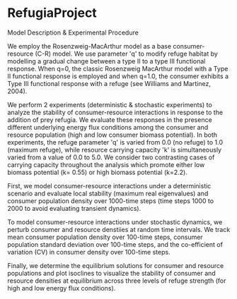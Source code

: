 # RefugiaProject


Model Description & Experimental Procedure 

We employ the Rosenzweig-MacArthur model as a base consumer-resource (C-R) model. We use parameter 'q' to modify refuge habitat by modelling a gradual change between a type II to a type III functional response. When q=0, the classic Rosenzweig MacArthur model with a Type II functional response is employed and when q=1.0, the consumer exhibits a Type III functional response with a refuge (see Williams and Martinez, 2004).

We perform 2 experiments (deterministic & stochastic experiments) to analyze the stability of consumer-resource interactions in response to the addition of prey refugia. We evaluate these responses in the presence different underlying energy flux conditions among the consumer and resource population (high and low consumer biomass potential). In both experiments, the refuge parameter 'q' is varied from 0.0 (no refuge) to 1.0 (maximum refuge), while resource carrying capacity 'k' is simultaneously varied from a value of 0.0 to 5.0. We consider two contrasting cases of carrying capacity throughout the analysis which promote either low biomass potential (k= 0.55) or high biomass potential (k=2.2).

First, we model consumer-resource interactions under a deterministic scenario and evaluate local stability (maximum real eigenvalues) and consumer population density over 1000-time steps (time steps 1000 to 2000 to avoid evaluating transient dynamics).

To model consumer-resource interactions under stochastic dynamics, we perturb consumer and resource denstiies at random time intervals. We track mean consumer population density over 100-time steps, consumer population standard deviation over 100-time steps, and the co-efficient of variation (CV) in consumer density over 100-time steps.

Finally, we determine the equilibrium solutions for consumer and resource populations and plot isoclines to visualize the stability of consumer and resource densities at equilibrium across three levels of refuge strength (for high and low energy flux conditions).
